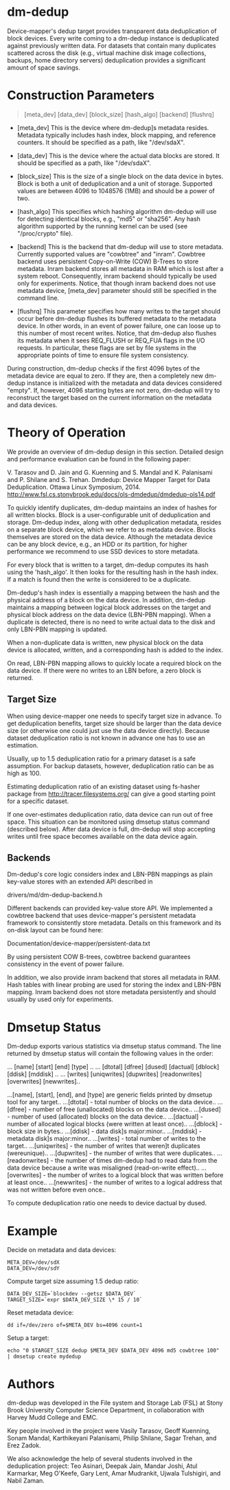 dm-dedup
========

Device-mapper's dedup target provides transparent data deduplication of block
devices.  Every write coming to a dm-dedup instance is deduplicated against
previously written data.  For datasets that contain many duplicates scattered
across the disk (e.g., virtual machine disk image collections, backups, home
directory servers) deduplication provides a significant amount of space
savings.

Construction Parameters
=======================
> [meta_dev] [data_dev] [block_size] [hash_algo] [backend] [flushrq]

* [meta_dev]
	This is the device where dm-dedup]s metadata resides.  Metadata
	typically includes hash index, block mapping, and reference counters.
	It should be specified as a path, like "/dev/sdaX".

* [data_dev]
	This is the device where the actual data blocks are stored.
	It should be specified as a path, like "/dev/sdaX".

* [block_size]
	This is the size of a single block on the data device in bytes.
	Block is both a unit of deduplication and a unit of storage.
	Supported values are between 4096 to 1048576 (1MB) and should be
	a power of two.

* [hash_algo]
	This specifies which hashing algorithm dm-dedup will use for detecting
	identical blocks, e.g., "md5" or "sha256". Any hash algorithm
	supported by the running kernel can be used (see "/proc/crypto" file).

* [backend]
	This is the backend that dm-dedup will use to store metadata.
	Currently supported values are "cowbtree" and "inram".
	Cowbtree backend uses persistent Copy-on-Write (COW) B-Trees to store
	metadata. Inram backend stores all metadata in RAM which is
	lost after a system reboot. Consequently, inram backend should
	typically be used only for experiments. Notice, that though inram
	backend does not use metadata device, [meta_dev] parameter
	should still be specified in the command line.

* [flushrq]
	This parameter specifies how many writes to the target should occur
	before dm-dedup flushes its buffered metadata to the metadata device.
	In other words, in an event of power failure, one can loose up to this
	number of most recent writes.  Notice, that dm-dedup also flushes its
	metadata when it sees REQ_FLUSH or REQ_FUA flags in the I/O requests.
	In particular, these flags are set by file systems in the
	appropriate points of time to ensure file system consistency.

During construction, dm-dedup checks if the first 4096 bytes of the metadata
device are equal to zero. If they are, then a completely new dm-dedup instance
is initialized with the metadata and data devices considered "empty". If,
however, 4096 starting bytes are not zero, dm-dedup will try to reconstruct
the target based on the current information on the metadata and data devices.

Theory of Operation
===================

We provide an overview of dm-dedup design in this section. Detailed design and
performance evaluation can be found in the following paper:

V. Tarasov and D. Jain and G. Kuenning and S. Mandal and K. Palanisami and P.
Shilane and S. Trehan. Dmdedup: Device Mapper Target for Data Deduplication.
Ottawa Linux Symposium, 2014.
http://www.fsl.cs.stonybrook.edu/docs/ols-dmdedup/dmdedup-ols14.pdf

To quickly identify duplicates, dm-dedup maintains an index of hashes for all
written blocks.  Block is a user-configurable unit of deduplication and
storage.  Dm-dedup index, along with other deduplication metadata, resides on
a separate block device, which we refer to as metadata device. Blocks
themselves are stored on the data device. Although the metadata device can be
any block device, e.g., an HDD or its partition, for higher performance we
recommend to use SSD devices to store metadata.

For every block that is written to a target, dm-dedup computes its hash using
the 'hash_algo'. It then looks for the resulting hash in the hash index. If a
match is found then the write is considered to be a duplicate.

Dm-dedup's hash index is essentially a mapping between the hash and the
physical address of a block on the data device. In addition, dm-dedup
maintains a mapping between logical block addresses on the target and physical
block address on the data device (LBN-PBN mapping). When a duplicate is
detected, there is no need to write actual data to the disk and only LBN-PBN
mapping is updated.

When a non-duplicate data is written, new physical block on the data device is
allocated, written, and a corresponding hash is added to the index.

On read, LBN-PBN mapping allows to quickly locate a required block on the data
device.  If there were no writes to an LBN before, a zero block is returned.

Target Size
-----------

When using device-mapper one needs to specify target size in advance. To get
deduplication benefits, target size should be larger than the data device size
(or otherwise one could just use the data device directly).  Because dataset
deduplication ratio is not known in advance one has to use an estimation.

Usually, up to 1.5 deduplication ratio for a primary dataset is a safe
assumption.  For backup datasets, however, deduplication ratio can be as high
as 100.

Estimating deduplication ratio of an existing dataset using fs-hasher package
from http://tracer.filesystems.org/ can give a good starting point for a
specific dataset.

If one over-estimates deduplication ratio, data device can run out of free
space. This situation can be monitored using dmsetup status command (described
below).  After data device is full, dm-dedup will stop accepting writes until
free space becomes available on the data device again.

Backends
--------

Dm-dedup's core logic considers index and LBN-PBN mappings as plain key-value
stores with an extended API described in

drivers/md/dm-dedup-backend.h

Different backends can provided key-value store API. We implemented a cowbtree
backend that uses device-mapper's persistent metadata framework to
consistently store metadata. Details on this framework and its on-disk layout
can be found here:

Documentation/device-mapper/persistent-data.txt

By using persistent COW B-trees, cowbtree backend guarantees consistency in
the event of power failure.

In addition, we also provide inram backend that stores all metadata in RAM.
Hash tables with linear probing are used for storing the index and LBN-PBN
mapping. Inram backend does not store metadata persistently and should usually
by used only for experiments.

Dmsetup Status
==============

Dm-dedup exports various statistics via dmsetup status command. The line
returned by dmsetup status will contain the following values in the order:

... [name] [start] [end] [type] ..
... [dtotal] [dfree] [dused] [dactual] [dblock] [ddisk] [mddisk] ..
... [writes] [uniqwrites] [dupwrites] [readonwrites] [overwrites] [newwrites]..

...[name], [start], [end], and [type] are generic fields printed by dmsetup tool 
for any target..
...[dtotal]       - total number of blocks on the data device..
...[dfree]        - number of free (unallocated) blocks on the data device..
...[dused]        - number of used (allocated) blocks on the data device..
...[dactual]      - number of allocated logical blocks (were written at least once)..
...[dblock]       - block size in bytes..
...[ddisk]        - data disk]s major:minor..
...[mddisk]       - metadata disk]s major:minor..
...[writes]       - total number of writes to the target..
...[uniqwrites]   - the number of writes that weren]t duplicates (wereunique)..
...[dupwrites]    - the number of writes that were duplicates..
...[readonwrites] - the number of times dm-dedup had to read data from the data
    	         device because a write was misaligned (read-on-write effect)..
...[overwrites]   - the number of writes to a logical block that was
    	         written before at least once..
...[newwrites]    - the number of writes to a logical address that was not written
		 before even once..

To compute deduplication ratio one needs to device dactual by dused.

Example
=======

Decide on metadata and data devices:
```
META_DEV=/dev/sdX
DATA_DEV=/dev/sdY
```
Compute target size assuming 1.5 dedup ratio:
```
DATA_DEV_SIZE=`blockdev --getsz $DATA_DEV`
TARGET_SIZE=`expr $DATA_DEV_SIZE \* 15 / 10`
```

Reset metadata device:
```
dd if=/dev/zero of=$META_DEV bs=4096 count=1
```

Setup a target:
```
echo "0 $TARGET_SIZE dedup $META_DEV $DATA_DEV 4096 md5 cowbtree 100" |	dmsetup create mydedup
```

Authors
=======

dm-dedup was developed in the File system and Storage Lab (FSL) at Stony
Brook University Computer Science Department, in collaboration with Harvey
Mudd College and EMC.

Key people involved in the project were Vasily Tarasov, Geoff Kuenning,
Sonam Mandal, Karthikeyani Palanisami, Philip Shilane, Sagar Trehan, and
Erez Zadok.

We also acknowledge the help of several students involved in the
deduplication project: Teo Asinari, Deepak Jain, Mandar Joshi, Atul
Karmarkar, Meg O'Keefe, Gary Lent, Amar Mudrankit, Ujwala Tulshigiri, and
Nabil Zaman.
